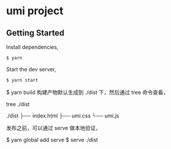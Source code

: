 # umi project

## Getting Started

Install dependencies,

```bash
$ yarn
```

Start the dev server,

```bash
$ yarn start
```
$ yarn build
构建产物默认生成到 ./dist 下，然后通过 tree 命令查看，

tree ./dist

./dist
├── index.html
├── umi.css
└── umi.js

发布之前，可以通过 serve 做本地验证，

$ yarn global add serve
$ serve ./dist
